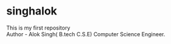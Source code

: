 # singhalok
This is my first repository
<br>
Author - Alok Singh( B.tech C.S.E)
Computer Science Engineer.
